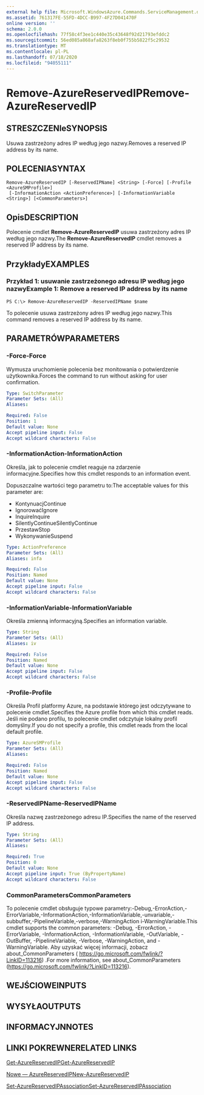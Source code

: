 ```yaml
---
external help file: Microsoft.WindowsAzure.Commands.ServiceManagement.dll-Help.xml
ms.assetid: 761317FE-55FD-4DCC-B997-4F27D041470F
online version: ''
schema: 2.0.0
ms.openlocfilehash: 77f58c4f3ee1c440e35c43648f92d21793efddc2
ms.sourcegitcommit: 56ed085a868afa8263f8eb0f755b5822f5c29532
ms.translationtype: MT
ms.contentlocale: pl-PL
ms.lasthandoff: 07/18/2020
ms.locfileid: "94055111"
---
```

# <span data-ttu-id="3fcdb-101">Remove-AzureReservedIP</span><span class="sxs-lookup"><span data-stu-id="3fcdb-101">Remove-AzureReservedIP</span></span>

## <span data-ttu-id="3fcdb-102">STRESZCZENIe</span><span class="sxs-lookup"><span data-stu-id="3fcdb-102">SYNOPSIS</span></span>
<span data-ttu-id="3fcdb-103">Usuwa zastrzeżony adres IP według jego nazwy.</span><span class="sxs-lookup"><span data-stu-id="3fcdb-103">Removes a reserved IP address by its name.</span></span>

## <span data-ttu-id="3fcdb-104">POLECENIA</span><span class="sxs-lookup"><span data-stu-id="3fcdb-104">SYNTAX</span></span>

```
Remove-AzureReservedIP [-ReservedIPName] <String> [-Force] [-Profile <AzureSMProfile>]
 [-InformationAction <ActionPreference>] [-InformationVariable <String>] [<CommonParameters>]
```

## <span data-ttu-id="3fcdb-105">Opis</span><span class="sxs-lookup"><span data-stu-id="3fcdb-105">DESCRIPTION</span></span>
<span data-ttu-id="3fcdb-106">Polecenie cmdlet **Remove-AzureReservedIP** usuwa zastrzeżony adres IP według jego nazwy.</span><span class="sxs-lookup"><span data-stu-id="3fcdb-106">The **Remove-AzureReservedIP** cmdlet removes a reserved IP address by its name.</span></span>

## <span data-ttu-id="3fcdb-107">Przykłady</span><span class="sxs-lookup"><span data-stu-id="3fcdb-107">EXAMPLES</span></span>

### <span data-ttu-id="3fcdb-108">Przykład 1: usuwanie zastrzeżonego adresu IP według jego nazwy</span><span class="sxs-lookup"><span data-stu-id="3fcdb-108">Example 1: Remove a reserved IP address by its name</span></span>
```
PS C:\> Remove-AzureReservedIP -ReservedIPName $name
```

<span data-ttu-id="3fcdb-109">To polecenie usuwa zastrzeżony adres IP według jego nazwy.</span><span class="sxs-lookup"><span data-stu-id="3fcdb-109">This command removes a reserved IP address by its name.</span></span>

## <span data-ttu-id="3fcdb-110">PARAMETRÓW</span><span class="sxs-lookup"><span data-stu-id="3fcdb-110">PARAMETERS</span></span>

### <span data-ttu-id="3fcdb-111">-Force</span><span class="sxs-lookup"><span data-stu-id="3fcdb-111">-Force</span></span>
<span data-ttu-id="3fcdb-112">Wymusza uruchomienie polecenia bez monitowania o potwierdzenie użytkownika.</span><span class="sxs-lookup"><span data-stu-id="3fcdb-112">Forces the command to run without asking for user confirmation.</span></span>

```yaml
Type: SwitchParameter
Parameter Sets: (All)
Aliases: 

Required: False
Position: 1
Default value: None
Accept pipeline input: False
Accept wildcard characters: False
```

### <span data-ttu-id="3fcdb-113">-InformationAction</span><span class="sxs-lookup"><span data-stu-id="3fcdb-113">-InformationAction</span></span>
<span data-ttu-id="3fcdb-114">Określa, jak to polecenie cmdlet reaguje na zdarzenie informacyjne.</span><span class="sxs-lookup"><span data-stu-id="3fcdb-114">Specifies how this cmdlet responds to an information event.</span></span>

<span data-ttu-id="3fcdb-115">Dopuszczalne wartości tego parametru to:</span><span class="sxs-lookup"><span data-stu-id="3fcdb-115">The acceptable values for this parameter are:</span></span>

- <span data-ttu-id="3fcdb-116">Kontynuacj</span><span class="sxs-lookup"><span data-stu-id="3fcdb-116">Continue</span></span>
- <span data-ttu-id="3fcdb-117">Ignorować</span><span class="sxs-lookup"><span data-stu-id="3fcdb-117">Ignore</span></span>
- <span data-ttu-id="3fcdb-118">Inquire</span><span class="sxs-lookup"><span data-stu-id="3fcdb-118">Inquire</span></span>
- <span data-ttu-id="3fcdb-119">SilentlyContinue</span><span class="sxs-lookup"><span data-stu-id="3fcdb-119">SilentlyContinue</span></span>
- <span data-ttu-id="3fcdb-120">Przestaw</span><span class="sxs-lookup"><span data-stu-id="3fcdb-120">Stop</span></span>
- <span data-ttu-id="3fcdb-121">Wykonywanie</span><span class="sxs-lookup"><span data-stu-id="3fcdb-121">Suspend</span></span>

```yaml
Type: ActionPreference
Parameter Sets: (All)
Aliases: infa

Required: False
Position: Named
Default value: None
Accept pipeline input: False
Accept wildcard characters: False
```

### <span data-ttu-id="3fcdb-122">-InformationVariable</span><span class="sxs-lookup"><span data-stu-id="3fcdb-122">-InformationVariable</span></span>
<span data-ttu-id="3fcdb-123">Określa zmienną informacyjną.</span><span class="sxs-lookup"><span data-stu-id="3fcdb-123">Specifies an information variable.</span></span>

```yaml
Type: String
Parameter Sets: (All)
Aliases: iv

Required: False
Position: Named
Default value: None
Accept pipeline input: False
Accept wildcard characters: False
```

### <span data-ttu-id="3fcdb-124">-Profile</span><span class="sxs-lookup"><span data-stu-id="3fcdb-124">-Profile</span></span>
<span data-ttu-id="3fcdb-125">Określa Profil platformy Azure, na podstawie którego jest odczytywane to polecenie cmdlet.</span><span class="sxs-lookup"><span data-stu-id="3fcdb-125">Specifies the Azure profile from which this cmdlet reads.</span></span>
<span data-ttu-id="3fcdb-126">Jeśli nie podano profilu, to polecenie cmdlet odczytuje lokalny profil domyślny.</span><span class="sxs-lookup"><span data-stu-id="3fcdb-126">If you do not specify a profile, this cmdlet reads from the local default profile.</span></span>

```yaml
Type: AzureSMProfile
Parameter Sets: (All)
Aliases: 

Required: False
Position: Named
Default value: None
Accept pipeline input: False
Accept wildcard characters: False
```

### <span data-ttu-id="3fcdb-127">-ReservedIPName</span><span class="sxs-lookup"><span data-stu-id="3fcdb-127">-ReservedIPName</span></span>
<span data-ttu-id="3fcdb-128">Określa nazwę zastrzeżonego adresu IP.</span><span class="sxs-lookup"><span data-stu-id="3fcdb-128">Specifies the name of the reserved IP address.</span></span>

```yaml
Type: String
Parameter Sets: (All)
Aliases: 

Required: True
Position: 0
Default value: None
Accept pipeline input: True (ByPropertyName)
Accept wildcard characters: False
```

### <span data-ttu-id="3fcdb-129">CommonParameters</span><span class="sxs-lookup"><span data-stu-id="3fcdb-129">CommonParameters</span></span>
<span data-ttu-id="3fcdb-130">To polecenie cmdlet obsługuje typowe parametry:-Debug,-ErrorAction,-ErrorVariable,-InformationAction,-InformationVariable,-unvariable,-subbuffer,-PipelineVariable,-verbose,-WarningAction i-WarningVariable.</span><span class="sxs-lookup"><span data-stu-id="3fcdb-130">This cmdlet supports the common parameters: -Debug, -ErrorAction, -ErrorVariable, -InformationAction, -InformationVariable, -OutVariable, -OutBuffer, -PipelineVariable, -Verbose, -WarningAction, and -WarningVariable.</span></span> <span data-ttu-id="3fcdb-131">Aby uzyskać więcej informacji, zobacz about_CommonParameters ( https://go.microsoft.com/fwlink/?LinkID=113216) .</span><span class="sxs-lookup"><span data-stu-id="3fcdb-131">For more information, see about_CommonParameters (https://go.microsoft.com/fwlink/?LinkID=113216).</span></span>

## <span data-ttu-id="3fcdb-132">WEJŚCIOWE</span><span class="sxs-lookup"><span data-stu-id="3fcdb-132">INPUTS</span></span>

## <span data-ttu-id="3fcdb-133">WYSYŁA</span><span class="sxs-lookup"><span data-stu-id="3fcdb-133">OUTPUTS</span></span>

## <span data-ttu-id="3fcdb-134">INFORMACYJN</span><span class="sxs-lookup"><span data-stu-id="3fcdb-134">NOTES</span></span>

## <span data-ttu-id="3fcdb-135">LINKI POKREWNE</span><span class="sxs-lookup"><span data-stu-id="3fcdb-135">RELATED LINKS</span></span>

[<span data-ttu-id="3fcdb-136">Get-AzureReservedIP</span><span class="sxs-lookup"><span data-stu-id="3fcdb-136">Get-AzureReservedIP</span></span>](./Get-AzureReservedIP.md)

[<span data-ttu-id="3fcdb-137">Nowe — AzureReservedIP</span><span class="sxs-lookup"><span data-stu-id="3fcdb-137">New-AzureReservedIP</span></span>](./New-AzureReservedIP.md)

[<span data-ttu-id="3fcdb-138">Set-AzureReservedIPAssociation</span><span class="sxs-lookup"><span data-stu-id="3fcdb-138">Set-AzureReservedIPAssociation</span></span>](./Set-AzureReservedIPAssociation.md)


